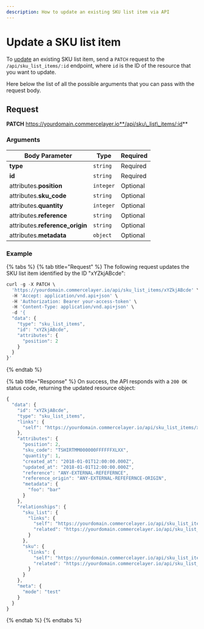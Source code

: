 ```yaml
---
description: How to update an existing SKU list item via API
---
```


# Update a SKU list item

To [update](https://docs.commercelayer.io/developers/updating-resources) an existing SKU list item, send a `PATCH` request to the `/api/sku_list_items/:id` endpoint, where `id` is the ID of the resource that you want to update.

Here below the list of all the possible arguments that you can pass with the request body.

## Request

**PATCH** https://yourdomain.commercelayer.io**/api/sku\_list\_items/:id**

### Arguments

| Body Parameter                   | Type      | Required |
| -------------------------------- | --------- | -------- |
| **type**                         | `string`  | Required |
| **id**                           | `string`  | Required |
| attributes.**position**          | `integer` | Optional |
| attributes.**sku\_code**         | `string`  | Optional |
| attributes.**quantity**          | `integer` | Optional |
| attributes.**reference**         | `string`  | Optional |
| attributes.**reference\_origin** | `string`  | Optional |
| attributes.**metadata**          | `object`  | Optional |

### Example

{% tabs %}
{% tab title="Request" %}
The following request updates the SKU list item identified by the ID "xYZkjABcde":

```javascript
curl -g -X PATCH \
  'https://yourdomain.commercelayer.io/api/sku_list_items/xYZkjABcde' \
  -H 'Accept: application/vnd.api+json' \
  -H 'Authorization: Bearer your-access-token' \
  -H 'Content-Type: application/vnd.api+json' \
  -d '{
  "data": {
    "type": "sku_list_items",
    "id": "xYZkjABcde",
    "attributes": {
      "position": 2
    }
  }
}'
```
{% endtab %}

{% tab title="Response" %}
On success, the API responds with a `200 OK` status code, returning the updated resource object:

```javascript
{
  "data": {
    "id": "xYZkjABcde",
    "type": "sku_list_items",
    "links": {
      "self": "https://yourdomain.commercelayer.io/api/sku_list_items/xYZkjABcde"
    },
    "attributes": {
      "position": 2,
      "sku_code": "TSHIRTMM000000FFFFFFXLXX",
      "quantity": 1,
      "created_at": "2018-01-01T12:00:00.000Z",
      "updated_at": "2018-01-01T12:00:00.000Z",
      "reference": "ANY-EXTERNAL-REFEFERNCE",
      "reference_origin": "ANY-EXTERNAL-REFEFERNCE-ORIGIN",
      "metadata": {
        "foo": "bar"
      }
    },
    "relationships": {
      "sku_list": {
        "links": {
          "self": "https://yourdomain.commercelayer.io/api/sku_list_items/xYZkjABcde/relationships/sku_list",
          "related": "https://yourdomain.commercelayer.io/api/sku_list_items/xYZkjABcde/sku_list"
        }
      },
      "sku": {
        "links": {
          "self": "https://yourdomain.commercelayer.io/api/sku_list_items/xYZkjABcde/relationships/sku",
          "related": "https://yourdomain.commercelayer.io/api/sku_list_items/xYZkjABcde/sku"
        }
      }
    },
    "meta": {
      "mode": "test"
    }
  }
}
```
{% endtab %}
{% endtabs %}
